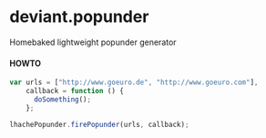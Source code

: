 deviant.popunder
================

Homebaked lightweight popunder generator

#### HOWTO
```javascript
var urls = ["http://www.goeuro.de", "http://www.goeuro.com"],
    callback = function () {
      doSomething();
    };

lhachePopunder.firePopunder(urls, callback);
```
